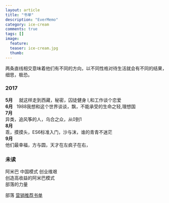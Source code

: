 ```yaml
---
layout: article
title: "书单"
description: "EverMemo"
category: ice-cream
comments: true
tags: []
image:
  feature:
  teaser: ice-cream.jpg
  thumb:
---
```

两条直线相交意味着他们有不同的方向，以不同性格对待生活就会有不同的结果，细思，极恐。


 ### 2017   
 **5月**    
 就这样走到西藏，秘密，囚徒健身 I,和工作谈个恋爱  
 **6月**  
 1988我想和这个世界谈谈，飘，不能承受的生命之轻,理想国  
 **7月**  
 异类，追风筝的人，乌合之众，从0到1  
 **8月**  
 乖，摸摸头，ES6标准入门，沙与沫，谁的青青不迷茫  
 **9月**  
 他们最幸福，方与圆，天才在左疯子在右，

 ### 未读
 阿米巴 中国模式 创业维艰  
 创造高收益的阿米巴模式  
 部落的力量  

 部落
 [营销推荐书单](http://www.jianshu.com/p/f152df317c7e?utm_campaign=maleskine&utm_content=note&utm_medium=pc_all_hots&utm_source=recommendation)
